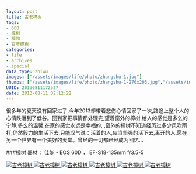 ```yaml
---
layout: post
title: 古老樟树
tags:
- 60D
- 樟树
- 植物
- 百年樟树
categories:
- life
- archives
- special
data_type: zhiwu
images: ["/assets/images/life/photo/zhangshu-1.jpg"]
thumbs: ["/assets/images/life/photo/zhangshu-1-270x203.jpg","/assets/images/life/photo/zhangshu-4-270x203.jpg","/assets/images/life/photo/zhangshu-5-270x203.jpg"]
UUID: 20130811172527
date: 2013-08-11 02:12:22
---
```


   很多年的夏天没有回家过了,今年2013却带着悲伤心情回家了一次,路途上整个人的心情跌落到了低谷。回到家把事情都处理完,望着窗外的樟树,给人的感觉是多么的宁静,多么的温馨,在家的感觉永远是幸福的,
,窗外的樟树不知道经历过多少风吹雨打,仍然毅力的生活下去.只能叹气说：活着的人,应当坚强的活下去,离开的人,愿在另一个世界有一个美好的天堂。曾经的一切都已经成为回忆...

###樟树
器材： 佳能 - EOS 60D ， EF-S18-135mm f/3.5-5


<a href="{{site.aliyun_oss}}/assets/images/life/photo/zhangshu-1.jpg" alt="古老樟树" rel="prettyPhoto[{{page.UUID}}]">
<img src="{{site.aliyun_oss}}/assets/images/life/photo/zhangshu-1.jpg" alt="古老樟树" ></img>
</a>

<a href="{{site.aliyun_oss}}/assets/images/life/photo/zhangshu-2.jpg" alt="古老樟树" rel="prettyPhoto[{{page.UUID}}]">
<img src="{{site.aliyun_oss}}/assets/images/life/photo/zhangshu-2.jpg" alt="古老樟树" ></img>
</a>

<a href="{{site.aliyun_oss}}/assets/images/life/photo/zhangshu-3.jpg" alt="古老樟树" rel="prettyPhoto[{{page.UUID}}]">
<img src="{{site.aliyun_oss}}/assets/images/life/photo/zhangshu-3.jpg" alt="古老樟树" ></img>
</a>

<a href="{{site.aliyun_oss}}/assets/images/life/photo/zhangshu-4.jpg" alt="古老樟树" rel="prettyPhoto[{{page.UUID}}]">
<img src="{{site.aliyun_oss}}/assets/images/life/photo/zhangshu-4.jpg" alt="古老樟树" ></img>
</a>

<a href="{{site.aliyun_oss}}/assets/images/life/photo/zhangshu-5.jpg" alt="古老樟树" rel="prettyPhoto[{{page.UUID}}]">
<img src="{{site.aliyun_oss}}/assets/images/life/photo/zhangshu-5.jpg" alt="古老樟树" ></img>
</a>

<a href="{{site.aliyun_oss}}/assets/images/life/photo/zhangshu-6.jpg" alt="古老樟树" rel="prettyPhoto[{{page.UUID}}]">
<img src="{{site.aliyun_oss}}/assets/images/life/photo/zhangshu-6.jpg" alt="古老樟树" ></img>
</a>


